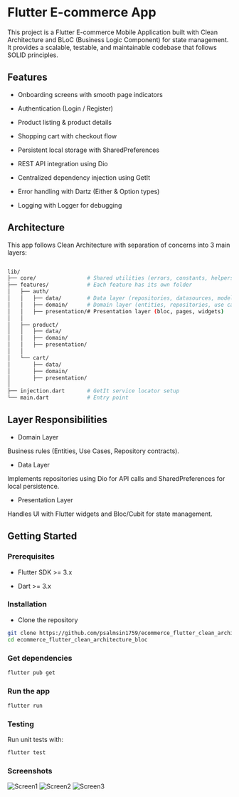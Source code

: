 # Flutter E-commerce App

This project is a Flutter E-commerce Mobile Application built with Clean Architecture and BLoC (Business Logic Component) for state management. It provides a scalable, testable, and maintainable codebase that follows SOLID principles.


## Features

- Onboarding screens with smooth page indicators

- Authentication (Login / Register)

- Product listing & product details

- Shopping cart with checkout flow

- Persistent local storage with SharedPreferences

- REST API integration using Dio

- Centralized dependency injection using GetIt

- Error handling with Dartz (Either & Option types)

- Logging with Logger for debugging

## Architecture

This app follows Clean Architecture with separation of concerns into 3 main layers:

```bash

lib/
├── core/                # Shared utilities (errors, constants, helpers)
├── features/            # Each feature has its own folder
│   ├── auth/
│   │   ├── data/        # Data layer (repositories, datasources, models)
│   │   ├── domain/      # Domain layer (entities, repositories, use cases)
│   │   ├── presentation/# Presentation layer (bloc, pages, widgets)
│   │
│   ├── product/
│   │   ├── data/
│   │   ├── domain/
│   │   ├── presentation/
│   │
│   └── cart/
│       ├── data/
│       ├── domain/
│       ├── presentation/
│
├── injection.dart       # GetIt service locator setup
└── main.dart            # Entry point


```

## Layer Responsibilities

- Domain Layer

Business rules (Entities, Use Cases, Repository contracts).

- Data Layer

Implements repositories using Dio for API calls and SharedPreferences for local persistence.

- Presentation Layer

Handles UI with Flutter widgets and Bloc/Cubit for state management.


## Getting Started
### Prerequisites

- Flutter SDK >= 3.x

- Dart >= 3.x

### Installation


- Clone the repository

```bash
git clone https://github.com/psalmsin1759/ecommerce_flutter_clean_architecture_bloc.git
cd ecommerce_flutter_clean_architecture_bloc

```
### Get dependencies
```bash
flutter pub get
```

### Run the app
```bash
flutter run

```


### Testing

Run unit tests with:
```bash
flutter test

```

### Screenshots

![Screen1](./docs/screen1.png)
![Screen2](./docs/screen2.png)
![Screen3](./docs/screen3.png)